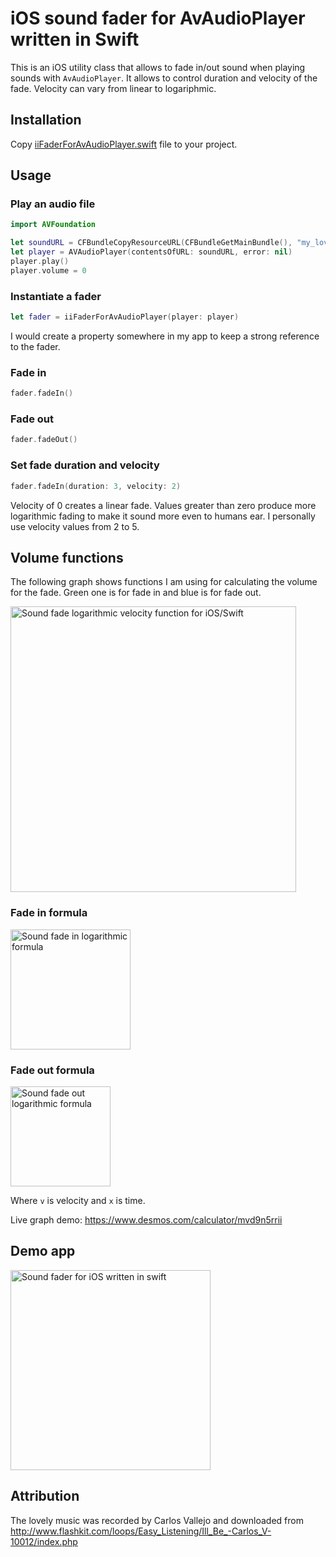 # iOS sound fader for AvAudioPlayer written in Swift

This is an iOS utility class that allows to fade in/out sound when playing sounds with `AvAudioPlayer`. It allows to control duration and velocity of the fade. Velocity can vary from linear to logariphmic.

## Installation

Copy [iiFaderForAvAudioPlayer.swift](https://raw.githubusercontent.com/evgenyneu/sound-fader-ios/master/FaderForAvAudioPlayer/iiFaderForAvAudioPlayer.swift) file to your project.

## Usage

### Play an audio file

```Swift
import AVFoundation

let soundURL = CFBundleCopyResourceURL(CFBundleGetMainBundle(), "my_lovely_horse.mp3", nil, nil)
let player = AVAudioPlayer(contentsOfURL: soundURL, error: nil)
player.play()
player.volume = 0
```

### Instantiate a fader

```Swift
let fader = iiFaderForAvAudioPlayer(player: player)
```

I would create a property somewhere in my app to keep a strong reference to the fader.

### Fade in

```Swift
fader.fadeIn()
```

### Fade out

```Swift
fader.fadeOut()
```

### Set fade duration and velocity

```Swift
fader.fadeIn(duration: 3, velocity: 2)
```

Velocity of 0 creates a linear fade. Values greater than zero produce more logarithmic fading to make it sound more even to humans ear. I personally use velocity values from 2 to 5.


## Volume functions

The following graph shows functions I am using for calculating the volume for the fade. Green one is for fade in and blue is for fade out.

<img src="https://raw.githubusercontent.com/evgenyneu/sound-fader-ios/master/graphics/ios-fader-formula-graph-logarithmic.png" alt="Sound fade logarithmic velocity function for iOS/Swift" width="457">

### Fade in formula

<img src="https://raw.githubusercontent.com/evgenyneu/sound-fader-ios/master/graphics/audio-fade-in-formula-logarithmic.png" alt="Sound fade in logarithmic formula" width="192">

### Fade out formula

<img src="https://raw.githubusercontent.com/evgenyneu/sound-fader-ios/master/graphics/audio-fade-out-formula-logarithmic.png" alt="Sound fade out logarithmic formula" width="160">

Where `v` is velocity and `x` is time.

Live graph demo: https://www.desmos.com/calculator/mvd9n5rrii

## Demo app

<img src="https://raw.githubusercontent.com/evgenyneu/sound-fader-ios/master/graphics/sound-fader-ios-swift.png" alt="Sound fader for iOS written in swift" width="320">

## Attribution

The lovely music was recorded by Carlos Vallejo and downloaded from
http://www.flashkit.com/loops/Easy_Listening/Ill_Be_-Carlos_V-10012/index.php
